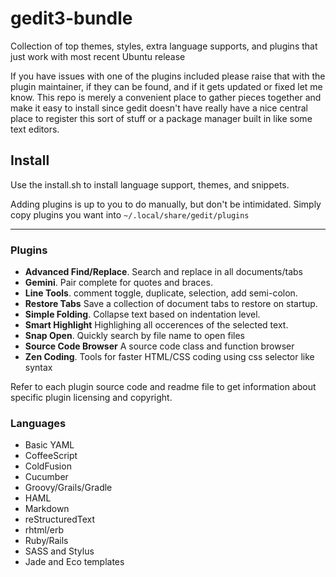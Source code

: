 gedit3-bundle
=============

Collection of top themes, styles, extra language supports, and plugins that just work with most recent Ubuntu release

If you have issues with one of the plugins included please raise that with the plugin maintainer, if they can be found, and if it gets updated or fixed let me know.
This repo is merely a convenient place to gather pieces together and make it easy to install since gedit doesn't have really have a nice central place to register this sort of stuff or a package manager built in like some text editors.

## Install

Use the install.sh to install language support, themes, and snippets.

Adding plugins is up to you to do manually, but don't be intimidated. Simply copy plugins you want into `~/.local/share/gedit/plugins`

-------------------

### Plugins

* **Advanced Find/Replace**. Search and replace in all documents/tabs
* **Gemini**. Pair complete for quotes and braces.
* **Line Tools**. comment toggle, duplicate, selection, add semi-colon.
* **Restore Tabs** Save a collection of document tabs to restore on startup.
* **Simple Folding**. Collapse text based on indentation level.
* **Smart Highlight** Highlighing all occerences of the selected text.
* **Snap Open**. Quickly search by file name to open files 
* **Source Code Browser** A source code class and function browser
* **Zen Coding**. Tools for faster HTML/CSS coding using css selector like syntax


Refer to each plugin source code and readme file to get information about
specific plugin licensing and copyright.

### Languages

* Basic YAML 
* CoffeeScript 
* ColdFusion 
* Cucumber 
* Groovy/Grails/Gradle
* HAML 
* Markdown 
* reStructuredText 
* rhtml/erb 
* Ruby/Rails
* SASS and Stylus 
* Jade and Eco templates
